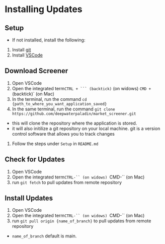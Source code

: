 # Installing Updates

## Setup

- If not installed, install the following:

1. Install [git](https://git-scm.com/downloads)
1. Install [VSCode](https://code.visualstudio.com/download)

## Download Screener

1. Open VSCode
1. Open the integrated term`CTRL + ``` (backtick)` (on widows) `CMD + ` (backtick)` (on Mac)
1. In the terminal, run the command `cd {path_to_where_you_want_application_saved}`
1. In the same terminal, run the command `git clone https://github.com/deepwaterpaladin/market_screener.git`
  - this will clone the repository where the application is stored.
  - it will also initilize a git repository on your local machine. git is a version control software that allows you to track changes 
1. Follow the steps under `Setup` in `README.md`


## Check for Updates

1. Open VSCode
1. Open the integrated term`CTRL-`` (on widows) `CMD-`` (on Mac)
1. run `git fetch` to pull updates from remote repository

## Install Updates

1. Open VSCode
1. Open the integrated term`CTRL-`` (on widows) `CMD-`` (on Mac)
1. run `git pull origin {name_of_branch}` to pull updates from remote repository
  - `name_of_branch` default is main.
